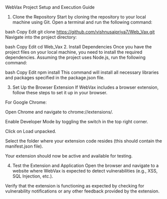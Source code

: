 WebVax Project Setup and Execution Guide
1. Clone the Repository
Start by cloning the repository to your local machine using Git. Open a terminal and run the following command:

bash
Copy
Edit
git clone https://github.com/vishnusaipriya7/Web_Vax.git
Navigate into the project directory:

bash
Copy
Edit
cd Web_Vax
2. Install Dependencies
Once you have the project files on your local machine, you need to install the required dependencies. Assuming the project uses Node.js, run the following command:

bash
Copy
Edit
npm install
This command will install all necessary libraries and packages specified in the package.json file.

3. Set Up the Browser Extension
If WebVax includes a browser extension, follow these steps to set it up in your browser.

For Google Chrome:

Open Chrome and navigate to chrome://extensions/.

Enable Developer Mode by toggling the switch in the top right corner.

Click on Load unpacked.

Select the folder where your extension code resides (this should contain the manifest.json file).

Your extension should now be active and available for testing.


4. Test the Extension and Application
Open the browser and navigate to a website where WebVax is expected to detect vulnerabilities (e.g., XSS, SQL Injection, etc.).

Verify that the extension is functioning as expected by checking for vulnerability notifications or any other feedback provided by the extension.

